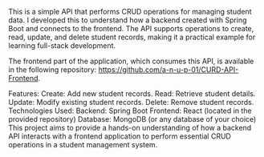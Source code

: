 This is a simple API that performs CRUD operations for managing student data. I developed this to understand how a backend created with Spring Boot and connects to the frontend. The API supports operations to create, read, update, and delete student records, making it a practical example for learning full-stack development.

The frontend part of the application, which consumes this API, is available in the following repository: https://github.com/a-n-u-p-01/CURD-API-Frontend.

Features:
Create: Add new student records.
Read: Retrieve student details.
Update: Modify existing student records.
Delete: Remove student records.
Technologies Used:
Backend: Spring Boot
Frontend: React (located in the provided repository)
Database: MongoDB (or any database of your choice)
This project aims to provide a hands-on understanding of how a backend API interacts with a frontend application to perform essential CRUD operations in a student management system.
